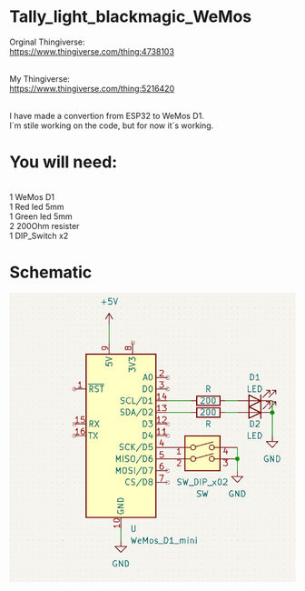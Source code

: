 #  Tally_light_blackmagic_WeMos

Orginal Thingiverse: <br>
	https://www.thingiverse.com/thing:4738103
<br><br>

My Thingiverse: <br>
	https://www.thingiverse.com/thing:5216420
<br><br>

I have made a convertion from ESP32 to WeMos D1. <br>
I´m stile working on the code, but for now it´s working. <br>

# You will need:
<br>
1 WeMos D1 <br>
1 Red led 5mm <br>
1 Green led 5mm <br>
2 200Ohm resister <br>
1 DIP_Switch x2 <br>

# Schematic

![alt text](https://github.com/tuxitheone/-Tally_light_blackmagic_WeMos/blob/main/schematic.JPG)

